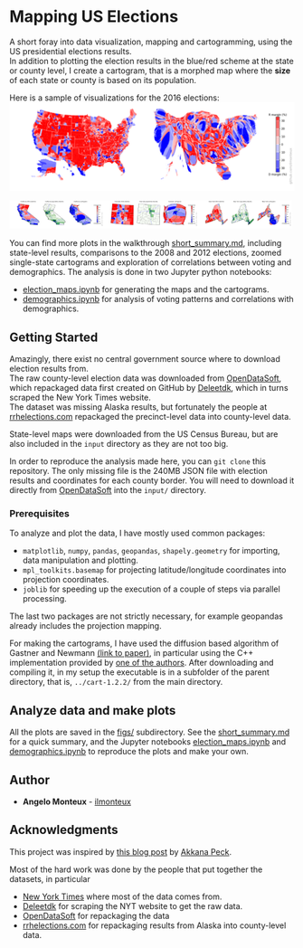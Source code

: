 # Mapping US Elections

A short foray into data visualization, mapping and cartogramming, using the US presidential elections results.   
In addition to plotting the election results in the blue/red scheme at the state or county level, I create a cartogram, that is a morphed map where the **size** of each state or county is based on its population.

Here is a sample of visualizations for the 2016 elections:   
![county level map and cartogram](https://raw.githubusercontent.com/ilmonteux/mapping/master/US_elections/figs/election_county_map_carto.png)

<img src="figs/state_maps/election_county_16_CA.png" alt="2016 US state map"  width="33%"><img src="figs/state_maps/election_county_16_CO.png" alt="2016 US state map"  width="33%"><img src="figs/state_maps/election_county_16_NY.png" alt="2016 US state map"  width="33%">

You can find more plots in the walkthrough [short_summary.md](short_summary.md), including state-level results, comparisons to the 2008 and 2012 elections, zoomed single-state cartograms and exploration of correlations between voting and demographics. The analysis is done in two Jupyter python notebooks:
- [election_maps.ipynb](election_maps.ipynb) for generating the maps and the cartograms.
- [demographics.ipynb](demographics.ipynb) for analysis of voting patterns and correlations with demographics.


## Getting Started
Amazingly, there exist no central government source where to download election results from.   
The raw county-level election data was downloaded from  [OpenDataSoft](http://data.opendatasoft.com/explore/dataset/usa-2016-presidential-election-by-county@public/), which repackaged data first created on GitHub by [Deleetdk](https://github.com/Deleetdk/USA.county.data), which in turns scraped the New York Times website.   
The dataset was missing Alaska results, but fortunately the people at [rrhelections.com](https://rrhelections.com/index.php/2018/02/02/alaska-results-by-county-equivalent-1960-2016/)  repackaged the precinct-level data into county-level data.

State-level maps were downloaded from the US Census Bureau, but are also included in the `input` directory as they are not too big.

In order to reproduce the analysis made here, you can  `git clone` this repository. The only missing file is the 240MB JSON file with election results and coordinates for each county border. You will need to download it  directly from [OpenDataSoft](http://data.opendatasoft.com/explore/dataset/usa-2016-presidential-election-by-county@public/) into the `input/` directory.

### Prerequisites
To analyze and plot the data, I have mostly used common packages:
- `matplotlib`, `numpy`, `pandas`, `geopandas`, `shapely.geometry` for importing, data manipulation and plotting.
- `mpl_toolkits.basemap` for projecting latitude/longitude coordinates into projection coordinates.
- `joblib` for speeding up the execution of a couple of steps via parallel processing.

The last two packages are not strictly necessary, for example geopandas already includes the projection mapping.

For making the cartograms, I have used the diffusion based algorithm of Gastner and Newmann [(link to paper)](www.pnas.org/content/101/20/7499), in particular using the C++ implementation provided by [one of the authors](http://www-personal.umich.edu/~mejn/cart/). After downloading and compiling it, in my setup the executable is in a subfolder of the parent directory, that is, `../cart-1.2.2/` from the main directory.

## Analyze data and make plots
All the plots are saved in the [figs/](figs/) subdirectory. See the [short_summary.md](short_summary.md) for a quick summary, and the Jupyter notebooks [election_maps.ipynb](election_maps.ipynb) and [demographics.ipynb](demographics.ipynb)  to reproduce the plots and make your own.

## Author
* **Angelo Monteux** - [ilmonteux](https://github.com/ilmonteux)

## Acknowledgments
This project was inspired by [this blog post](http://shallowsky.com/blog/programming/plotting-election-data-basemap.html) by [Akkana Peck](https://github.com/akkana).

Most of the hard work was done by the people that put together the datasets, in particular
* [New York Times](https://www.nytimes.com/elections/results/president) where most of the data comes from.
* [Deleetdk](https://github.com/Deleetdk/USA.county.data) for scraping the NYT website to get the raw data.
* [OpenDataSoft](http://data.opendatasoft.com/explore/dataset/usa-2016-presidential-election-by-county@public/) for repackaging the data
* [rrhelections.com](https://rrhelections.com/index.php/2018/02/02/alaska-results-by-county-equivalent-1960-2016/) for repackaging results from Alaska into county-level data.

